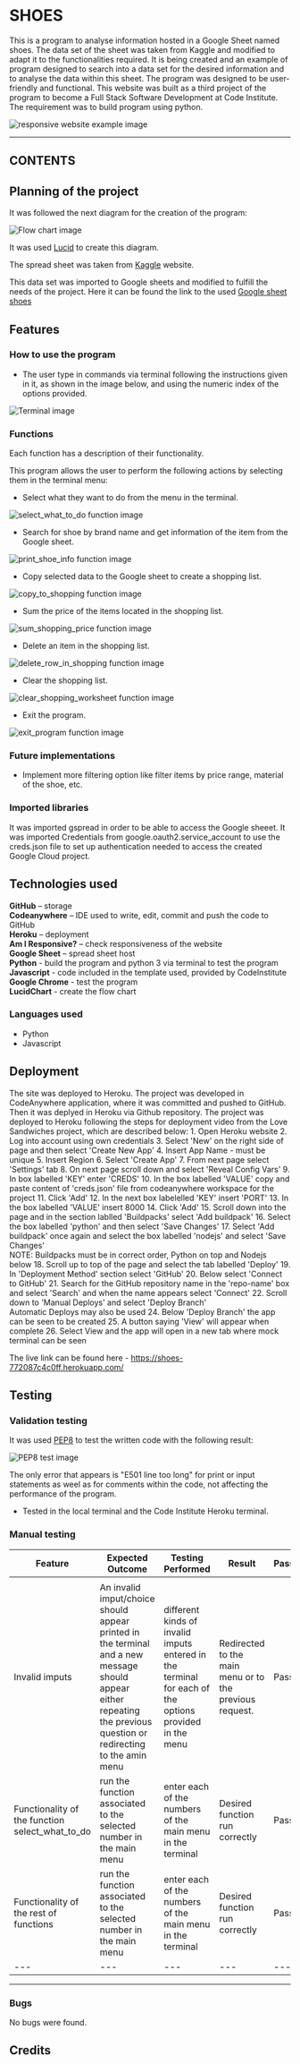 # SHOES

This is a program to analyse information hosted in a Google Sheet named shoes. The data set of the sheet was taken from Kaggle and modified to adapt it to the functionalities required. It is being created and an example of program designed to search into a data set for the desired information and to analyse the data within this sheet. The program was designed to be user-friendly and functional. This website was built as a third project of the program to become a Full Stack Software Development at Code Institute. The requirement was to build program using python.

![responsive website example image](assets/images/readme/responsive.png)

---

## CONTENTS

## Planning of the project

It was followed the next diagram for the creation of the program: 

![Flow chart image](assets/images/readme/process.png)

It was used [Lucid](https://www.lucidchart.com/) to create this diagram.

The spread sheet was taken from [Kaggle](https://www.kaggle.com/datasets/justinpakzad/net-a-portermr-porter-fashion-dataset?select=mr-porter.csv/) website.

This data set was imported to Google sheets and modified to fulfill the needs of the project. Here it can be found the link to the used [Google sheet shoes](https://docs.google.com/spreadsheets/d/1U53KSj0bVGPkZ_-dJj4_UMKLcY-6U65M0p_dOBjbdAo/edit#gid=58565426)

## Features

### How to use the program

- The user type in commands via terminal following the instructions given in it, as shown in the image below, and using the numeric index of the options provided.

![Terminal image](assets/images/readme/heroku-app.png)

### Functions

Each function has a description of their functionality.

This program allows the user to perform the following actions by selecting them in the terminal menu:

- Select what they want to do from the menu in the terminal.

![select_what_to_do function image](assets/images/readme/select-what-to-do.png)

- Search for shoe by brand name and get information of the item from the Google sheet.

![print_shoe_info function image](assets/images/readme/print-shoe-info.png)

- Copy selected data to the Google sheet to create a shopping list.

![copy_to_shopping function image](assets/images/readme/copy-to-shopping.png)

- Sum the price of the items located in the shopping list.

![sum_shopping_price function image](assets/images/readme/sum-shopping-price.png)

- Delete an item in the shopping list.

![delete_row_in_shopping function image](assets/images/readme/delete-row-in-shopping.png)

- Clear the shopping list.

![clear_shopping_worksheet function image](assets/images/readme/clear-shopping-worksheet.png)

- Exit the program.

![exit_program function image](assets/images/readme/exit-program.png)

### Future implementations

- Implement more filtering option like filter items by price range, material of the shoe, etc.

### Imported libraries

It was imported gspread in order to be able to access the Google sheeet. It was imported Credentials from google.oauth2.service_account to use the creds.json file to set up authentication needed to access the created Google Cloud project.

## Technologies used

**GitHub** – storage<br>
**Codeanywhere** – IDE used to write, edit, commit and push the code to GitHub<br>
**Heroku** – deployment<br>
**Am I Responsive?** – check responsiveness of the website<br>
**Google Sheet** – spread sheet host<br>
**Python** - build the program and python 3 via terminal to test the program<br>
**Javascript** - code included in the template used, provided by CodeInstitute<br>
**Google Chrome** - test the program<br>
**LucidChart** - create the flow chart<br>

### Languages used

- Python
- Javascript

## Deployment

The site was deployed to Heroku.
The project was developed in CodeAnywhere application, where it was committed and pushed to GitHub. Then it was deplyed in Heroku via Github repository.
The project was deployed to Heroku following the steps for deployment video from the Love Sandwiches project, which are described below:
    1. Open Heroku website
    2. Log into account using own credentials
    3. Select 'New' on the right side of page and then select 'Create New App'
    4. Insert App Name - must be unique
    5. Insert Region 
    6. Select 'Create App'
    7. From next page select 'Settings' tab
    8. On next page scroll down and select 'Reveal Config Vars'
    9. In box labelled 'KEY' enter 'CREDS'
    10. In the box labelled 'VALUE' copy and paste content of 'creds.json' file from codeanywhere workspace for the project
    11. Click 'Add'
    12. In the next box labelelled 'KEY' insert 'PORT'
    13. In the box labelled 'VALUE' insert 8000
    14. Click 'Add'
    15. Scroll down into the page and in the section lablled 'Buildpacks' select 'Add buildpack'
    16. Select the box labelled 'python' and then select 'Save Changes'
    17. Select 'Add buildpack' once again and select the box labelled 'nodejs' and select 'Save Changes'<br>
         NOTE: Buildpacks must be in correct order, Python on top and Nodejs below
    18. Scroll up to top of the page and select the tab labelled 'Deploy'
    19. In 'Deployment Method' section select 'GitHub'
    20. Below select 'Connect to GitHub'
    21. Search for the GitHub repository name in the 'repo-name' box and select 'Search' and when the name appears select 'Connect'
    22. Scroll down to 'Manual Deploys' and select 'Deploy Branch'<br> 
         Automatic Deploys may also be used
    24. Below 'Deploy Branch' the app can be seen to be created
    25. A button saying 'View' will appear when complete
    26. Select View and the app will open in a new tab where mock terminal can be seen

The live link can be found here - https://shoes-772087c4c0ff.herokuapp.com/

## Testing

### Validation testing

It was used [PEP8](https://pep8ci.herokuapp.com/#) to test the written code with the following result:

![PEP8 test image](assets/images/readme/pep8ci-test.png)

The only error that appears is "E501 line too long" for print or input statements as weel as for comments within the code, not affecting the performance of the program.

- Tested in the local terminal and the Code Institute Heroku terminal.

### Manual testing

| Feature | Expected Outcome | Testing Performed | Result | Pass/Fail |
| --- | --- | --- | --- | --- |
|  |  |  |  |  |
| Invalid imputs | An invalid imput/choice should appear printed in the terminal and a new message should appear either repeating the previous question or redirecting to the amin menu | different kinds of invalid imputs entered in the terminal for each of the options provided in the menu | Redirected to the main menu or to the previous request. | Pass |
| Functionality of the function select_what_to_do| run the function associated to the selected number in the main menu | enter each of the numbers of the main menu in the terminal | Desired function run correctly | Pass |
| Functionality of the rest of functions | run the function associated to the selected number in the main menu | enter each of the numbers of the main menu in the terminal | Desired function run correctly | Pass |
| --- | --- | --- | --- | --- |

 - - -

### Bugs

No bugs were found.

## Credits


